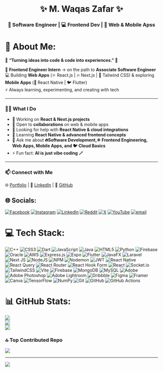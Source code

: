 <h1 align="center">✨ M. Waqas Zafar ✨</h1>  
<h3 align="center">🚀 Software Engineer | 💻 Frontend Dev | 📱 Web & Mobile Apss</h3>  

# 💫 About Me:
🌟 **“Turning ideas into code & code into experiences.”** 🌟  

🌱 **Frontend Engineer Intern** → on the path to **Associate Software Engineer**  
💻 Building **Web Apps** (⚛️ React.js | 🔥 Next.js | 🎨 Tailwind CSS) & exploring **Mobile Apps** (📱 React Native | 🐦 Flutter)  
⚡ Always learning, experimenting, and creating with tech  

---

### 👨‍💻 What I Do  
- 🔭 Working on **React & Next.js projects**  
- 👯 Open to **collaborations** on web & mobile apps  
- 🤝 Looking for help with **React Native & cloud integrations**  
- 🌱 Learning **React Native & advanced frontend concepts**  
- 💬 Ask me about **🔥Software Development,⚛️ Frontend Engineering, Web Apps, Mobile Apps, and 🐦 Cloud Basics**
- ⚡ Fun fact: **AI is just vibe coding 🪄**  

---

### 📫 Connect with Me  
🌐 [Portfolio](https://mwaqasprofile.vercel.app) | 💼 [LinkedIn](http://www.linkedin.com/in/m-waqas-zafar) | 🐙 [GitHub](https://github.com/WaqasZafar9)  



## 🌐 Socials:
[![Facebook](https://img.shields.io/badge/Facebook-%231877F2.svg?logo=Facebook&logoColor=white)](https://facebook.com/.) [![Instagram](https://img.shields.io/badge/Instagram-%23E4405F.svg?logo=Instagram&logoColor=white)](https://instagram.com/m_waqaszafar) [![LinkedIn](https://img.shields.io/badge/LinkedIn-%230077B5.svg?logo=linkedin&logoColor=white)](https://linkedin.com/in/www.linkedin.com/in/m-waqas-zafar) [![Reddit](https://img.shields.io/badge/Reddit-%23FF4500.svg?logo=Reddit&logoColor=white)](https://reddit.com/user/.) [![X](https://img.shields.io/badge/X-black.svg?logo=X&logoColor=white)](https://x.com/.) [![YouTube](https://img.shields.io/badge/YouTube-%23FF0000.svg?logo=YouTube&logoColor=white)](https://youtube.com/@https://www.youtube.com/@Gammingmusichdtv) [![email](https://img.shields.io/badge/Email-D14836?logo=gmail&logoColor=white)](mailto:mwaqaszafar76@gmail.com) 

# 💻 Tech Stack:
![C++](https://img.shields.io/badge/c++-%2300599C.svg?style=flat&logo=c%2B%2B&logoColor=white) ![CSS3](https://img.shields.io/badge/css3-%231572B6.svg?style=flat&logo=css3&logoColor=white) ![Dart](https://img.shields.io/badge/dart-%230175C2.svg?style=flat&logo=dart&logoColor=white) ![JavaScript](https://img.shields.io/badge/javascript-%23323330.svg?style=flat&logo=javascript&logoColor=%23F7DF1E) ![Java](https://img.shields.io/badge/java-%23ED8B00.svg?style=flat&logo=openjdk&logoColor=white) ![HTML5](https://img.shields.io/badge/html5-%23E34F26.svg?style=flat&logo=html5&logoColor=white) ![Python](https://img.shields.io/badge/python-3670A0?style=flat&logo=python&logoColor=ffdd54) ![Firebase](https://img.shields.io/badge/firebase-%23039BE5.svg?style=flat&logo=firebase) ![Oracle](https://img.shields.io/badge/Oracle-F80000?style=flat&logo=oracle&logoColor=white) ![AWS](https://img.shields.io/badge/AWS-%23FF9900.svg?style=flat&logo=amazon-aws&logoColor=white) ![Express.js](https://img.shields.io/badge/express.js-%23404d59.svg?style=flat&logo=express&logoColor=%2361DAFB) ![Expo](https://img.shields.io/badge/expo-1C1E24?style=flat&logo=expo&logoColor=#D04A37) ![Flutter](https://img.shields.io/badge/Flutter-%2302569B.svg?style=flat&logo=Flutter&logoColor=white) ![JavaFX](https://img.shields.io/badge/javafx-%23FF0000.svg?style=flat&logo=javafx&logoColor=white) ![Laravel](https://img.shields.io/badge/laravel-%23FF2D20.svg?style=flat&logo=laravel&logoColor=white) ![Next JS](https://img.shields.io/badge/Next-black?style=flat&logo=next.js&logoColor=white) ![NodeJS](https://img.shields.io/badge/node.js-6DA55F?style=flat&logo=node.js&logoColor=white) ![NPM](https://img.shields.io/badge/NPM-%23CB3837.svg?style=flat&logo=npm&logoColor=white) ![Nodemon](https://img.shields.io/badge/NODEMON-%23323330.svg?style=flat&logo=nodemon&logoColor=%BBDEAD) ![JWT](https://img.shields.io/badge/JWT-black?style=flat&logo=JSON%20web%20tokens) ![React Native](https://img.shields.io/badge/react_native-%2320232a.svg?style=flat&logo=react&logoColor=%2361DAFB) ![React Query](https://img.shields.io/badge/-React%20Query-FF4154?style=flat&logo=react%20query&logoColor=white) ![React Router](https://img.shields.io/badge/React_Router-CA4245?style=flat&logo=react-router&logoColor=white) ![React Hook Form](https://img.shields.io/badge/React%20Hook%20Form-%23EC5990.svg?style=flat&logo=reacthookform&logoColor=white) ![React](https://img.shields.io/badge/react-%2320232a.svg?style=flat&logo=react&logoColor=%2361DAFB) ![Socket.io](https://img.shields.io/badge/Socket.io-black?style=flat&logo=socket.io&badgeColor=010101) ![TailwindCSS](https://img.shields.io/badge/tailwindcss-%2338B2AC.svg?style=flat&logo=tailwind-css&logoColor=white) ![Vite](https://img.shields.io/badge/vite-%23646CFF.svg?style=flat&logo=vite&logoColor=white) ![Firebase](https://img.shields.io/badge/firebase-a08021?style=flat&logo=firebase&logoColor=ffcd34) ![MongoDB](https://img.shields.io/badge/MongoDB-%234ea94b.svg?style=flat&logo=mongodb&logoColor=white) ![MySQL](https://img.shields.io/badge/mysql-4479A1.svg?style=flat&logo=mysql&logoColor=white) ![Adobe](https://img.shields.io/badge/adobe-%23FF0000.svg?style=flat&logo=adobe&logoColor=white) ![Adobe Photoshop](https://img.shields.io/badge/adobe%20photoshop-%2331A8FF.svg?style=flat&logo=adobe%20photoshop&logoColor=white) ![Adobe Lightroom](https://img.shields.io/badge/Adobe%20Lightroom-31A8FF.svg?style=flat&logo=Adobe%20Lightroom&logoColor=white) ![Dribbble](https://img.shields.io/badge/Dribbble-EA4C89?style=flat&logo=dribbble&logoColor=white) ![Figma](https://img.shields.io/badge/figma-%23F24E1E.svg?style=flat&logo=figma&logoColor=white) ![Framer](https://img.shields.io/badge/Framer-black?style=flat&logo=framer&logoColor=blue) ![Canva](https://img.shields.io/badge/Canva-%2300C4CC.svg?style=flat&logo=Canva&logoColor=white) ![TensorFlow](https://img.shields.io/badge/TensorFlow-%23FF6F00.svg?style=flat&logo=TensorFlow&logoColor=white) ![NumPy](https://img.shields.io/badge/numpy-%23013243.svg?style=flat&logo=numpy&logoColor=white) ![Git](https://img.shields.io/badge/git-%23F05033.svg?style=flat&logo=git&logoColor=white) ![GitHub](https://img.shields.io/badge/github-%23121011.svg?style=flat&logo=github&logoColor=white) ![GitHub Actions](https://img.shields.io/badge/github%20actions-%232671E5.svg?style=flat&logo=githubactions&logoColor=white)
# 📊 GitHub Stats:
![](https://github-readme-stats.vercel.app/api?username=WaqasZafar9&theme=gruvbox&hide_border=false&include_all_commits=true&count_private=true)<br/>
![](https://nirzak-streak-stats.vercel.app/?user=WaqasZafar9&theme=gruvbox&hide_border=false)<br/>
![](https://github-readme-stats.vercel.app/api/top-langs/?username=WaqasZafar9&theme=gruvbox&hide_border=false&include_all_commits=true&count_private=true&layout=compact)

### 🔝 Top Contributed Repo
![](https://github-contributor-stats.vercel.app/api?username=WaqasZafar9&limit=5&theme=gruvbox&combine_all_yearly_contributions=true)

---
[![](https://visitcount.itsvg.in/api?id=WaqasZafar9&icon=0&color=0)](https://visitcount.itsvg.in)

<!-- Proudly created with GPRM ( https://gprm.itsvg.in ) -->
